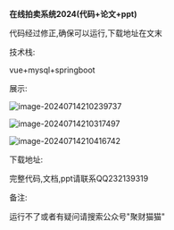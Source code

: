 **在线拍卖系统2024(代码+论文+ppt)**

代码经过修正,确保可以运行,下载地址在文末

技术栈:

vue+mysql+springboot

展示:

![image-20240714210239737](https://ccy-test01.oss-cn-chengdu.aliyuncs.com/img_for_typora/image-20240714210239737.png)



![image-20240714210317497](https://ccy-test01.oss-cn-chengdu.aliyuncs.com/img_for_typora/image-20240714210317497.png)

![image-20240714210416742](https://ccy-test01.oss-cn-chengdu.aliyuncs.com/img_for_typora/image-20240714210416742.png)





下载地址:

完整代码,文档,ppt请联系QQ232139319


备注:

运行不了或者有疑问请搜索公众号"聚财猫猫"
